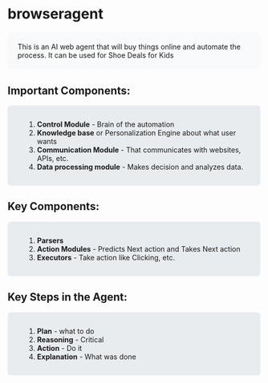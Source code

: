 # browseragent

<div style="background-color: #f8f9fa; padding: 20px; border-radius: 8px; margin: 20px 0;">
This is an AI web agent that will buy things online and automate the process. It can be used for Shoe Deals for Kids
</div>

## Important Components:

<div style="background-color: #e9ecef; padding: 15px; border-radius: 6px; margin: 15px 0;">
<ol style="list-style-type: decimal; margin-left: 20px;">
    <li><strong>Control Module</strong> - Brain of the automation</li>
    <li><strong>Knowledge base</strong> or Personalization Engine about what user wants</li>
    <li><strong>Communication Module</strong> - That communicates with websites, APIs, etc.</li>
    <li><strong>Data processing module</strong> - Makes decision and analyzes data.</li>
</ol>
</div>

## Key Components:

<div style="background-color: #e9ecef; padding: 15px; border-radius: 6px; margin: 15px 0;">
<ol style="list-style-type: decimal; margin-left: 20px;">
    <li><strong>Parsers</strong></li>
    <li><strong>Action Modules</strong> - Predicts Next action and Takes Next action</li>
    <li><strong>Executors</strong> - Take action like Clicking, etc.</li>
</ol>
</div>

## Key Steps in the Agent:

<div style="background-color: #e9ecef; padding: 15px; border-radius: 6px; margin: 15px 0;">
<ol style="list-style-type: decimal; margin-left: 20px;">
    <li><strong>Plan</strong> - what to do</li>
    <li><strong>Reasoning</strong> - Critical</li>
    <li><strong>Action</strong> - Do it</li>
    <li><strong>Explanation</strong> - What was done</li>
</ol>
</div>